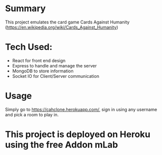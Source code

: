 
# Summary
This project emulates the card game Cards Against Humanity (https://en.wikipedia.org/wiki/Cards_Against_Humanity)


# Tech Used:
<ul>
  <li>React for front end design</li>
  <li>Express to handle and manage the server</li></li>
  <li>MongoDB to store information</li>
  <li>Socket IO for Client/Server communication </li>
  </b>
</ul>

# Usage

  Simply go to https://cahclone.herokuapp.com/, sign in using any username and pick a room to play in.
 

<h1>This project is deployed on Heroku using the free Addon mLab</h1>
